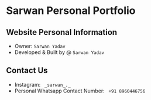 # Sarwan Personal Portfolio

## Website Personal Information
- Owner: `Sarwan Yadav`
- Developed & Built by @ `Sarwan Yadav`

## Contact Us
- Instagram: ` _sarwan_._`
- Personal Whatsapp Contact Number: ` +91 8960446756`

